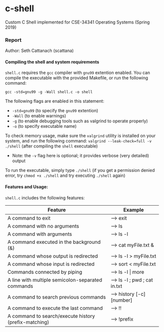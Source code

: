 # c-shell
Custom C Shell implemented for CSE-34341 Operating Systems (Spring 2019)

### Report

Author: Seth Cattanach (scattana)

#### Compiling the shell and system requirements

`shell.c` requires the `gcc` compiler with `gnu99` extention enabled. You can compile the executable with the provided Makefile, or run the following command:

`gcc -std=gnu99 -g -Wall shell.c -o shell`

The following flags are enabled in this statement:
* `-std=gnu99` (to specify the `gnu99` extention)
* `-Wall` (to enable warnings)
* `-g` (to enable debugging tools such as valgrind to operate properly)
* `-o` (to specify executable name)

To check memory usage, make sure the `valgrind` utility is installed on your system, and run the following command: `valgrind --leak-check=full -v ./shell` (after compiling the `shell` executable)
* Note: the `-v` flag here is optional; it provides verbose (very detailed) output

To run the executable, simply type `./shell` (if you get a permission denied error, try `chmod +x ./shell` and try executing `./shell` again)

#### Features and Usage:

`shell.c` includes the following features:
	
| Feature												|	Example 					|
|-------------------------------------------------------|-------------------------------|
| A command to exit										| --> exit                      |
| A command with no arguments							| --> ls						|
| A command with arguments								| --> ls -l						|
| A command executed in the background (&)				| --> cat myFile.txt &			|
| A command whose output is redirected					| --> ls -l > myFile.txt		|
| A command whose input is redirected					| --> sort < myFile.txt			|
| Commands connected by piping							| --> ls -l \| more				|
| A line with multiple semicolon-separated commands		| --> ls -l ; pwd ; cat in.txt	|
| A command to search previous commands					| --> history [-c] [number]		|
| A command to execute the last command					| --> !!						|
| A command to search/execute history (prefix-matching) | --> !prefix					|



